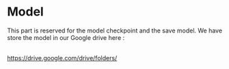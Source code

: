 # Model

This part is reserved for the model checkpoint and the save model.
We have store the model in our Google drive here :

<br>
<a href = "https://drive.google.com/drive/folders/1Ar8gs1rSR7QXci-kcJ_u8yFuujqQuump?usp=sharing">https://drive.google.com/drive/folders/</a>